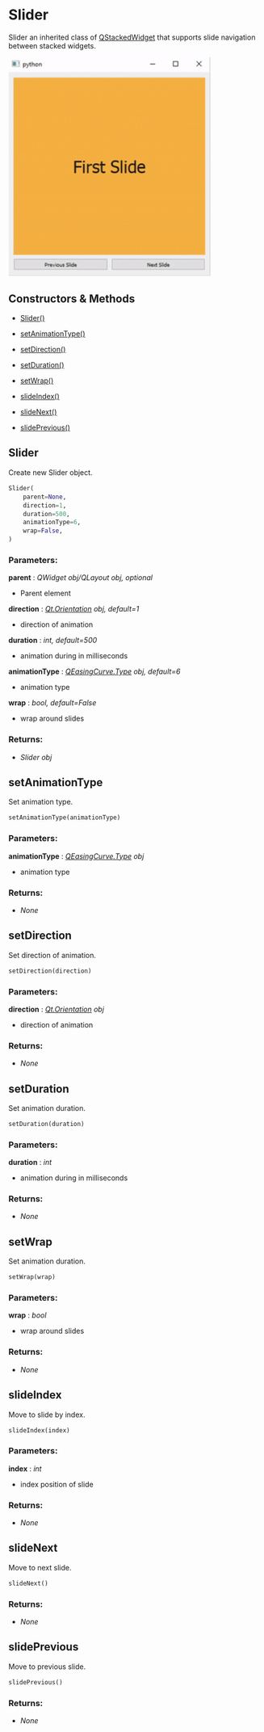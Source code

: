 # Slider

Slider an inherited class of [QStackedWidget](https://doc.qt.io/archives/qtforpython-5.12/PySide2/QtWidgets/QStackedWidget.html) that supports slide navigation between stacked widgets.

<img alt="Slider Example" src="../img/SliderExample.gif" width="400"/>

## Constructors & Methods

- [Slider()](#slider-1)

- [setAnimationType()](#setanimationtype)

- [setDirection()](#setdirection)

- [setDuration()](#setduration)

- [setWrap()](#setwrap)

- [slideIndex()](#slideindex)

- [slideNext()](#slidenext)

- [slidePrevious()](#slideprevious)



## Slider

Create new Slider object.

```python
Slider(
    parent=None,
    direction=1,
    duration=500,
    animationType=6,
    wrap=False,
)
```

### Parameters:

**parent** : *QWidget obj/QLayout obj, optional*
- Parent element

**direction** : *[Qt.Orientation](https://doc.qt.io/qtforpython/PySide6/QtCore/Qt.html#PySide6.QtCore.PySide6.QtCore.Qt.Orientation) obj, default=1*
- direction of animation

**duration** : *int, default=500*
- animation during in milliseconds

**animationType** : *[QEasingCurve.Type](https://doc.qt.io/qtforpython/PySide6/QtCore/QEasingCurve.html#PySide6.QtCore.PySide6.QtCore.QEasingCurve.Type) obj, default=6*
- animation type

**wrap** : *bool, default=False*
- wrap around slides

### Returns:
- *Slider obj*

## setAnimationType

Set animation type.

```python
setAnimationType(animationType)
```

### Parameters:

**animationType** : *[QEasingCurve.Type](https://doc.qt.io/qtforpython/PySide6/QtCore/QEasingCurve.html#PySide6.QtCore.PySide6.QtCore.QEasingCurve.Type) obj*
- animation type

### Returns:
- *None*

## setDirection

Set direction of animation.

```python
setDirection(direction)
```

### Parameters:

**direction** : *[Qt.Orientation](https://doc.qt.io/qtforpython/PySide6/QtCore/Qt.html#PySide6.QtCore.PySide6.QtCore.Qt.Orientation) obj*
- direction of animation

### Returns:
- *None*

## setDuration

Set animation duration.

```python
setDuration(duration)
```

### Parameters:

**duration** : *int*
- animation during in milliseconds

### Returns:
- *None*

## setWrap

Set animation duration.

```python
setWrap(wrap)
```

### Parameters:

**wrap** : *bool*
- wrap around slides

### Returns:
- *None*

## slideIndex

Move to slide by index.

```python
slideIndex(index)
```

### Parameters:

**index** : *int*
- index position of slide

### Returns:
- *None*

## slideNext

Move to next slide.

```python
slideNext()
```

### Returns:
- *None*

## slidePrevious

Move to previous slide.

```python
slidePrevious()
```

### Returns:
- *None*


